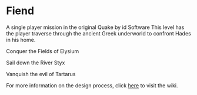 # Fiend
A single player mission in the original Quake by id Software
This level has the player traverse through the ancient Greek underworld to confront Hades in his home.

Conquer the Fields of Elysium

Sail down the River Styx

Vanquish the evil of Tartarus

For more information on the design process, click [here](https://github.com/Kobakat/Fiend/wiki) to visit the wiki.
